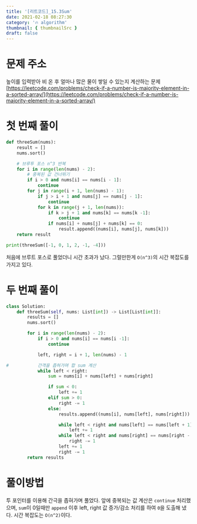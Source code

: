 ```yaml
---
title: '[리트코드]_15.3Sum'
date: 2021-02-18 08:27:30
category: '🔥 algorithm'
thumbnail: { thumbnailSrc }
draft: false
---
```


# 문제 주소

높이를 입력받아 비 온 후 얼마나 많은 물이 쌓일 수 있는지 계산하는 문제
[https://leetcode.com/problems/check-if-a-number-is-majority-element-in-a-sorted-array/](https://leetcode.com/problems/check-if-a-number-is-majority-element-in-a-sorted-array/)

# 첫 번째 풀이

```python
def threeSum(nums):
    result = []
    nums.sort()

    # 브루투 포스 n^3 반복
    for i in range(len(nums) - 2):
        # 중복된 값 건너뛰기
        if i > 0 and nums[i] == nums[i - 1]:
            continue
        for j in range(i + 1, len(nums) - 1):
            if j > i + 1 and nums[j] == nums[j - 1]:
                continue
            for k in range(j + 1, len(nums)):
                if k > j + 1 and nums[k] == nums[k -1]:
                    continue
                if nums[i] + nums[j] + nums[k] == 0:
                    result.append((nums[i], nums[j], nums[k]))
    return result

print(threeSum([-1, 0, 1, 2, -1, -4]))

```

처음에 브루트 포스로 풀었더니 시간 초과가 났다. 그럴만한게 `O(n^3)`의 시간 복잡도를 가지고 있다.

# 두 번째 풀이

```python
class Solution:
    def threeSum(self, nums: List[int]) -> List[List[int]]:
        results = []
        nums.sort()

        for i in range(len(nums) - 2):
            if i > 0 and nums[i] == nums[i -1]:
                continue

            left, right = i + 1, len(nums) - 1

#           간격을 좁혀가며 합 sum 계산
            while left < right:
                sum = nums[i] + nums[left] + nums[right]

                if sum < 0:
                    left += 1
                elif sum > 0:
                    right -= 1
                else:
                    results.append((nums[i], nums[left], nums[right]))

                    while left < right and nums[left] == nums[left + 1]:
                        left += 1
                    while left < right and nums[right] == nums[right - 1]:
                        right -= 1
                    left += 1
                    right -= 1
        return results
```

# 풀이방법

투 포인터를 이용해 간극을 좁혀가며 풀었다. 앞에 중복되는 값 계산은 `continue` 처리했으며, `sum`이 0일때만 `append` 이후 left, right 값 증가/감소 처리를 하여 `0`을 도출해 냈다. 시간 복잡도는 `O(n^2)`이다.
